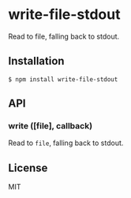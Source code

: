 
# write-file-stdout

  Read to file, falling back to stdout.

## Installation

    $ npm install write-file-stdout

## API

### write ([file], callback)

  Read to `file`, falling back to stdout.

## License

  MIT